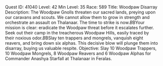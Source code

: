 Quest ID: 41040
Level: 42
Min Level: 35
Race: 589
Title: Woodpaw Disarray
Description: The Woodpaw Gnolls threaten our sacred lands, preying upon our caravans and scouts. We cannot allow them to grow in strength and orchestrate an assault on Thalanaar. The time to strike is now.$B$BYour mission is clear: eradicate the Woodpaw threat before it escalates further. Seek out their camp in the treacherous Woodpaw Hills, easily traced by their noxious odor.$B$BSlay ten trappers and mongrels, vanquish eight reavers, and bring down six alphas. This decisive blow will plunge them into disarray, buying us valuable respite.
Objective: Slay 10 Woodpaw Trappers, 10 Woodpaw Mongrels, 8 Woodpaw Reavers and 6 Woodpaw Alphas for Commander Anashya Starfall at Thalanaar in Feralas.
